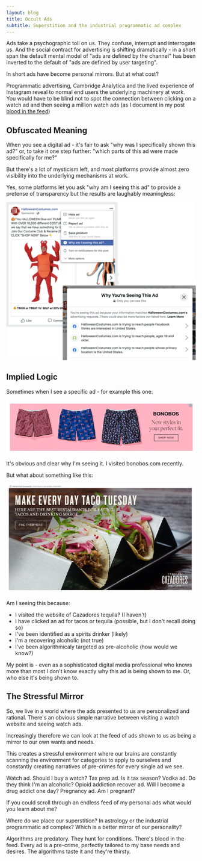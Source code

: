 ```yaml
---
layout: blog
title: Occult Ads
subtitle: Superstition and the industrial programmatic ad complex
---
```


Ads take a psychographic toll on us. They confuse, interrupt and interrogate us. And the social contract for advertising is shifting dramatically - in a short span the default mental model of "ads are defined by the channel" has been inverted to the default of "ads are defined by user targeting".

In short ads have become personal mirrors. But at what cost?

Programmatic advertising, Cambridge Analytica and the lived experience of Instagram reveal to normal end users the underlying machinery at work. You would have to be blind not to spot the connection between clicking on a watch ad and then seeing a million watch ads (as I document in my post [blood in the feed](https://tomcritchlow.com/2019/06/06/blood-in-the-feed/))

## Obfuscated Meaning

When you see a digital ad - it's fair to ask "why was I specifically shown this ad?" or, to take it one step further: "which parts of this ad were made specifically for me?"

But there's a lot of mysticism left, and most platforms provide almost zero visibility into the underlying mechanisms at work.

Yes, some platforms let you ask "why am I seeing this ad" to provide a pretense of transparency but the results are laughably meaningless:

![](/images/fbadobfuscation.png)

## Implied Logic

Sometimes when I see a specific ad - for example this one:

![](/images/bonobosad.png)

It's obvious and clear why I'm seeing it. I visited bonobos.com recently.

But what about something like this:

![](/images/margsad.png)

Am I seeing this because:

- I visited the website of Cazadores tequila? (I haven't)
- I have clicked an ad for tacos or tequila (possible, but I don't recall doing so)
- I've been identified as a spirits drinker (likely)
- I'm a recovering alcoholic (not true)
- I've been algorithmicaly targeted as pre-alcoholic (how would we know?)

My point is - even as a sophisticated digital media professional who knows more than most I don't know exactly why this ad is being shown to me. Or, who else it's being shown to.

## The Stressful Mirror

So, we live in a world where the ads presented to us are personalized and rational. There's an obvious simple narrative between visiting a watch website and seeing watch ads.

Increasingly therefore we can look at the feed of ads shown to us as being a mirror to our own wants and needs.

This creates a stressful environment where our brains are constantly scanning the environment for categories to apply to ourselves and constantly creating narratives of pre-crimes for every single ad we see.

Watch ad. Should I buy a watch?
Tax prep ad. Is it tax season?
Vodka ad. Do they think I'm an alcoholic?
Opioid addiction recover ad. Will I become a drug addict one day?
Pregnancy ad. Am I pregnant?

If you could scroll through an endless feed of my personal ads what would you learn about me?

Where do we place our superstition? In astrology or the industrial programmatic ad complex? Which is a better mirror of our personality?

Algorithms are predatory. They hunt for conditions. There's blood in the feed. Every ad is a pre-crime, perfectly tailored to my base needs and desires. The algorithms taste it and they're thirsty.